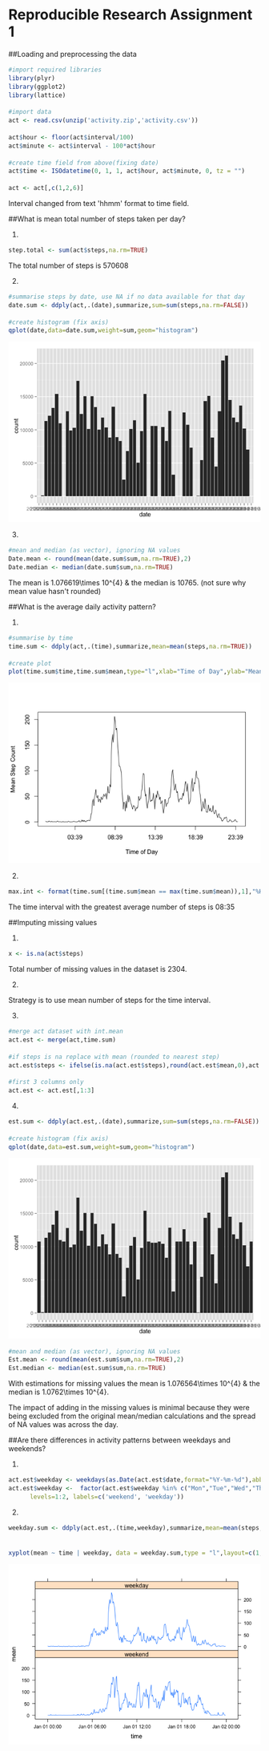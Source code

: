 # Reproducible Research Assignment 1


##Loading and preprocessing the data




```r
#import required libraries
library(plyr)
library(ggplot2)
library(lattice) 

#import data
act <- read.csv(unzip('activity.zip','activity.csv'))

act$hour <- floor(act$interval/100)
act$minute <- act$interval - 100*act$hour

#create time field from above(fixing date)
act$time <- ISOdatetime(0, 1, 1, act$hour, act$minute, 0, tz = "")

act <- act[,c(1,2,6)]
```

Interval changed from text 'hhmm' format to time field.


##What is mean total number of steps taken per day?

1.

```r
step.total <- sum(act$steps,na.rm=TRUE)
```
The total number of steps is 570608

2.

```r
#summarise steps by date, use NA if no data available for that day
date.sum <- ddply(act,.(date),summarize,sum=sum(steps,na.rm=FALSE))

#create histogram (fix axis)
qplot(date,data=date.sum,weight=sum,geom="histogram")
```

![](PA1_template_files/figure-html/unnamed-chunk-3-1.png) 

3.

```r
#mean and median (as vector), ignoring NA values
Date.mean <- round(mean(date.sum$sum,na.rm=TRUE),2)
Date.median <- median(date.sum$sum,na.rm=TRUE)
```

The mean is 1.076619\times 10^{4} & the median is 10765. (not sure why mean value hasn't rounded)

##What is the average daily activity pattern?

1.


```r
#summarise by time
time.sum <- ddply(act,.(time),summarize,mean=mean(steps,na.rm=TRUE))

#create plot
plot(time.sum$time,time.sum$mean,type="l",xlab="Time of Day",ylab="Mean Step Count")
```

![](PA1_template_files/figure-html/unnamed-chunk-5-1.png) 

2.

```r
max.int <- format(time.sum[(time.sum$mean == max(time.sum$mean)),1],"%H:%M")
```

The time interval with the greatest average number of steps is 08:35

##Imputing missing values

1.


```r
x <- is.na(act$steps)
```

Total number of missing values in the dataset is 2304.

2.

Strategy is to use mean number of steps for the time interval.

3.


```r
#merge act dataset with int.mean
act.est <- merge(act,time.sum)

#if steps is na replace with mean (rounded to nearest step)
act.est$steps <- ifelse(is.na(act.est$steps),round(act.est$mean,0),act.est$steps)

#first 3 columns only
act.est <- act.est[,1:3]
```

4.


```r
est.sum <- ddply(act.est,.(date),summarize,sum=sum(steps,na.rm=FALSE))

#create histogram (fix axis)
qplot(date,data=est.sum,weight=sum,geom="histogram")
```

![](PA1_template_files/figure-html/unnamed-chunk-9-1.png) 

```r
#mean and median (as vector), ignoring NA values
Est.mean <- round(mean(est.sum$sum,na.rm=TRUE),2)
Est.median <- median(est.sum$sum,na.rm=TRUE)
```

With estimations for missing values the mean is 1.076564\times 10^{4} & the median is 1.0762\times 10^{4}.  

The impact of adding in the missing values is minimal because they were being excluded from the original mean/median calculations and the spread of NA values was across the day.

##Are there differences in activity patterns between weekdays and weekends?

1.


```r
act.est$weekday <- weekdays(as.Date(act.est$date,format="%Y-%m-%d"),abbreviate = TRUE)
act.est$weekday <-  factor(act.est$weekday %in% c("Mon","Tue","Wed","Thu","Fri")+1L,
      levels=1:2, labels=c('weekend', 'weekday'))
```
2.


```r
weekday.sum <- ddply(act.est,.(time,weekday),summarize,mean=mean(steps,na.rm=TRUE))


xyplot(mean ~ time | weekday, data = weekday.sum,type = "l",layout=c(1,2))
```

![](PA1_template_files/figure-html/unnamed-chunk-11-1.png) 
